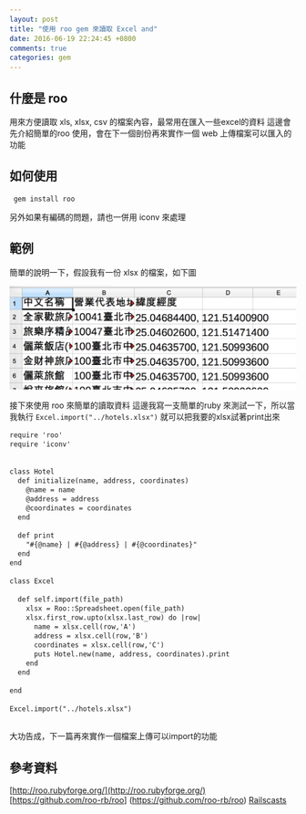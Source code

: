 ```yaml
---
layout: post
title: "使用 roo gem 來讀取 Excel and"
date: 2016-06-19 22:24:45 +0800
comments: true
categories: gem
---
```


## 什麼是 roo

用來方便讀取 xls, xlsx, csv 的檔案內容，最常用在匯入一些excel的資料
這邊會先介紹簡單的roo 使用，會在下一個剖份再來實作一個 web 上傳檔案可以匯入的功能


## 如何使用


 ```
  gem install roo
 ```

 另外如果有編碼的問題，請也一併用 iconv 來處理

## 範例

簡單的說明一下，假設我有一份 xlsx 的檔案，如下圖

![Alt text](/images/roo/xlsx_file.png)


接下來使用 roo 來簡單的讀取資料
這邊我寫一支簡單的ruby 來測試一下，所以當我執行 `` Excel.import("../hotels.xlsx") `` 就可以把我要的xlsx試著print出來


```
require 'roo'
require 'iconv'


class Hotel
  def initialize(name, address, coordinates)
    @name = name
    @address = address
    @coordinates = coordinates
  end

  def print
    "#{@name} | #{@address} | #{@coordinates}"
  end
end

class Excel

  def self.import(file_path)
    xlsx = Roo::Spreadsheet.open(file_path)
    xlsx.first_row.upto(xlsx.last_row) do |row|
      name = xlsx.cell(row,'A')
      address = xlsx.cell(row,'B')
      coordinates = xlsx.cell(row,'C')
      puts Hotel.new(name, address, coordinates).print
    end
  end

end

Excel.import("../hotels.xlsx")


```

大功告成，下一篇再來實作一個檔案上傳可以import的功能


## 參考資料
[http://roo.rubyforge.org/](http://roo.rubyforge.org/)
[https://github.com/roo-rb/roo] (https://github.com/roo-rb/roo)
[Railscasts](http://railscasts.com/episodes/396-importing-csv-and-excel?autoplay=true)



